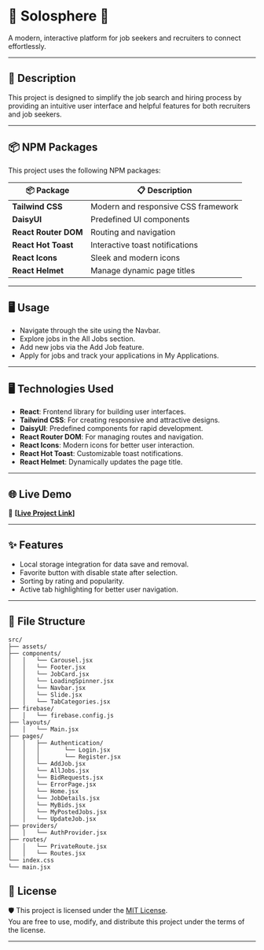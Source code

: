  # 🌟 Solosphere 🚀

A modern, interactive platform for job seekers and recruiters to connect effortlessly. 

---

## 📖 Description

This project is designed to simplify the job search and hiring process by providing an intuitive user interface and helpful features for both recruiters and job seekers.

---

## 📦 NPM Packages

This project uses the following NPM packages:

| 📦 Package             | 📋 Description                       |
|------------------------|---------------------------------------|
| **Tailwind CSS**       | Modern and responsive CSS framework  |
| **DaisyUI**            | Predefined UI components             |
| **React Router DOM**   | Routing and navigation               |
| **React Hot Toast**    | Interactive toast notifications      |
| **React Icons**        | Sleek and modern icons               |
| **React Helmet**       | Manage dynamic page titles           |

---

## 🖥️  Usage
- Navigate through the site using the Navbar.
- Explore jobs in the All Jobs section.
- Add new jobs via the Add Job feature.
- Apply for jobs and track your applications in My Applications.
---

## 🖥️ Technologies Used

- **React**: Frontend library for building user interfaces.
- **Tailwind CSS**: For creating responsive and attractive designs.
- **DaisyUI**: Predefined components for rapid development.
- **React Router DOM**: For managing routes and navigation.
- **React Icons**: Modern icons for better user interaction.
- **React Hot Toast**: Customizable toast notifications.
- **React Helmet**: Dynamically updates the page title.

---

## 🌐 Live Demo

🔗 **[[Live Project Link](https://second-solosphere-akash.netlify.app/)]**

---

## ✨ Features

- Local storage integration for data save and removal.
- Favorite button with disable state after selection.
- Sorting by rating and popularity.
- Active tab highlighting for better user navigation.

---

## 📂 File Structure

```plaintext
src/
├── assets/                
├── components/              
│   │	└── Carousel.jsx
│   │	└── Footer.jsx
│   │	└── JobCard.jsx
│   │	└── LoadingSpinner.jsx
│   │	└── Navbar.jsx
│   │	└── Slide.jsx
│   │	└── TabCategories.jsx
├── firebase/                 
│   │	└── firebase.config.js
├── layouts/                
│   │	└── Main.jsx
├── pages/                  
│   │	├── Authentication/
│	│	│		└── Login.jsx
│	│	│		└── Register.jsx
│   │	└── AddJob.jsx
│   │	└── AllJobs.jsx
│   │	└── BidRequests.jsx
│  	│	└── ErrorPage.jsx
│   │	└── Home.jsx
│   │	└── JobDetails.jsx
│   │	└── MyBids.jsx
│   │	└── MyPostedJobs.jsx
│   │	└── UpdateJob.jsx
├── providers/                  
│   │	└── AuthProvider.jsx
├── routes/                  
│   │	└── PrivateRoute.jsx
│   │	└── Routes.jsx
└── index.css
└── main.jsx
```

## 📜 License

🛡️ This project is licensed under the [MIT License](LICENSE).  
You are free to use, modify, and distribute this project under the terms of the license.

---------
